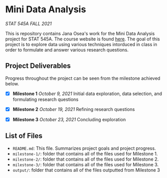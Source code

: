 # Mini Data Analysis

*STAT 545A FALL 2021*

This is repository contains Jana Osea's work for the Mini Data Analysis project for STAT 545A. The course website is found [here](https://stat545.stat.ubc.ca/course/). The goal of this project is to explore data using various techniques intorduced in class in order to formulate and answer various research questions.

## Project Deliverables

Progress throughout the project can be seen from the milestone achieved below.

- [x] **Milestone 1** *October 9, 2021*
Initial data exploration, data selection, and formulating research questions

- [x] **Milestone 2** *October 19, 2021*
Refining research questions

- [x] **Milestone 3** *October 23, 2021*
Concluding exploration


## List of Files

- `README.md`: This file. Summarizes project goals and project progress.
- `milestone-1/`: folder that contains all of the files used for Milestone 1.
- `milestone-2/`: folder that contains all of the files used for Milestone 2.
- `milestone-3/`: folder that contains all of the files used for Milestone 3.
- `output/`: folder that contains all of the files outputted from Milestone 3
